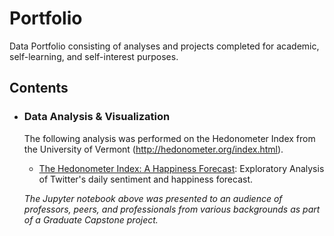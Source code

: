 # Portfolio
Data Portfolio consisting of analyses and projects completed for academic, self-learning, and self-interest purposes. 

## Contents

- ### Data Analysis & Visualization
                    
 	The following analysis was performed on the Hedonometer Index from the University of Vermont (http://hedonometer.org/index.html).

	- [The Hedonometer Index: A Happiness Forecast](https://github.com/mdreck/mdreck.github.io/blob/master/hedonometer_index/Hedonometer_Index.ipynb): Exploratory Analysis of Twitter's daily sentiment and happiness forecast.
                    
	_The Jupyter notebook above was presented to an audience of professors, peers, and professionals from various backgrounds as part of a Graduate Capstone project._
